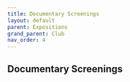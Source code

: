 ```yaml
---
title: Documentary Screenings
layout: default
parent: Expositions
grand_parent: Club
nav_order: 4
---
```


## Documentary Screenings
